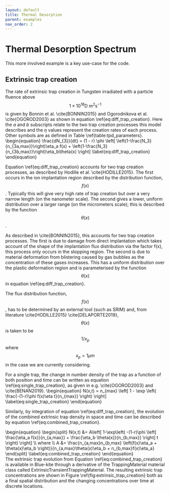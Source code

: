 ```yaml
---
layout: default
title: Thermal Desorption
parent: examples
nav_order: 2
---
```

# Thermal Desorption Spectrum


This more involved example is a key use-case for the code.

## Extrinsic trap creation

The rate of extrinsic trap creation in Tungsten irradiated with a particle fluence above $$1 \times 10^{18} \text{D m}^{2}\text{s}^{-1}$$ is given by Bonnin et al. \cite{BONNIN2015} and Ogorodnikova et al. \cite{OGOROD2003} as shown in equation \ref{eq:diff_trap_creation}. Here the $a$ and $b$ subscripts relate to the two trap creation processes this model describes and the $\eta$ values represent the creation rates of each process. Other symbols are as defined in Table \ref{table:tpd_parameters}. 
\begin{equation}
\frac{dN_{3}}{dt} = (1 - r) \phi \left[ \left(1-\frac{N_3}{n_{3a,max}}\right)\eta_a f(x) + \left(1-\frac{N_3}{n_{3b,max}}\right)\eta_b\theta(x) \right]
\label{eq:diff_trap_creation}
\end{equation}

Equation \ref{eq:diff_trap_creation} accounts for two trap creation processes, as described by Hodille et al. \cite{HODILLE2015}. The first occurs in the ion implantation region described by the distribution function, $$f(x)$$ . Typically this will give very high rate of trap creation but over a very narrow length (on the nanometer scale). The second gives a lower, uniform distribution over a larger range (on the micrometers scale); this is described by the function $$\theta(x)$$.  

As described in \cite{BONNIN2015}, this accounts for two trap creation processes. The first is due to damage from direct implantation which takes account of the shape of the implantation flux distribution via the factor f(x), this process only occurs in the stopping region. The second is due to material deformation from blistering caused by gas bubbles as the concentration of these gases increases. This has a uniform distribution over the plastic deformation region and is parameterised by the function $$\theta(x)$$ in equation \ref{eq:diff_trap_creation}. 

The flux distribution function, $$f(x)$$, has to be determined by an external tool (such as SRIM) and, from literature \cite{HODILLE2015} \cite{DELAPORTE2019}, $$\theta(x)$$ is taken to be $$1/x_p$$ where $$x_p = 1\mu m$$ in the case we are currently considering. 

For a single trap, the change in number density of the trap as a function of both position and time can be written as equation \ref{eq:single_trap_creation}, as given in e.g. \cite{OGOROD2003} and \cite{BENAN2019}.
\begin{equation}
N(x,t) = n_{max} \left[ 1 - \exp \left( \frac{-(1-r)\phi f(x)\eta t}{n_{max}} \right) \right]
\label{eq:single_trap_creation}
\end{equation}

Similarly, by integration of equation \ref{eq:diff_trap_creation}, the evolution of the combined extrinsic trap density in space and time can be described by equation \ref{eq:combined_trap_creation}.

<div>
\begin{equation}
\begin{split}
N(x,t) &= A\left[ 1-\exp\left( -(1-r)\phi \left[ \frac{\eta_a f(x)}{n_{a,max}} + \frac{\eta_b \theta(x)}{n_{b,max}} \right] t \right) \right] \\
where \\
A &= \frac{n_{a,max}n_{b,max} \left(f(x)\eta_a + \theta(x)\eta_b \right)}{n_{a,max}\theta(x)\eta_b + n_{b,max}f(x)\eta_a}
\end{split}
\label{eq:combined_trap_creation}
\end{equation} 

</div>
The extrinsic trap evolution from Equation \ref{eq:combined_trap_creation} is available in Blue-kite through a derivative of the TrappingMaterial material class called ExtrinsicTransientTrappingMaterial. The resulting extrinsic trap concentrations are shown in Figure \ref{fig:extrinsic_trap_creation} both as a final spatial distribution and the changing concentrations over time at discrete locations. 
